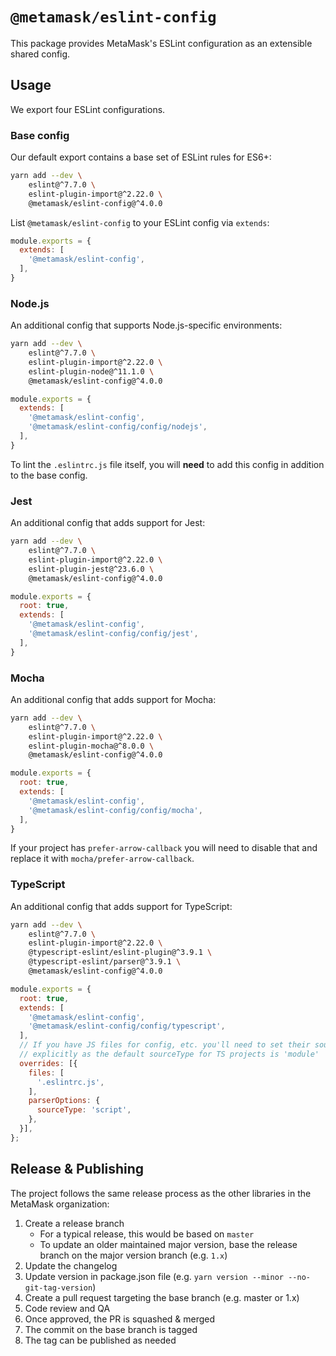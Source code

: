 # `@metamask/eslint-config`

This package provides MetaMask's ESLint configuration as an extensible shared config.

## Usage

We export four ESLint configurations.

### Base config

Our default export contains a base set of ESLint rules for ES6+:

```bash
yarn add --dev \
    eslint@^7.7.0 \
    eslint-plugin-import@^2.22.0 \
    @metamask/eslint-config@^4.0.0
```

List `@metamask/eslint-config` to your ESLint config via `extends`:

```js
module.exports = {
  extends: [
    '@metamask/eslint-config',
  ],
}
```

### Node.js

An additional config that supports Node.js-specific environments:

```bash
yarn add --dev \
    eslint@^7.7.0 \
    eslint-plugin-import@^2.22.0 \
    eslint-plugin-node@^11.1.0 \
    @metamask/eslint-config@^4.0.0
```

```js
module.exports = {
  extends: [
    '@metamask/eslint-config',
    '@metamask/eslint-config/config/nodejs',
  ],
}
```

To lint the `.eslintrc.js` file itself, you will **need** to add this config in addition to the base config.

### Jest

An additional config that adds support for Jest:

```bash
yarn add --dev \
    eslint@^7.7.0 \
    eslint-plugin-import@^2.22.0 \
    eslint-plugin-jest@^23.6.0 \
    @metamask/eslint-config@^4.0.0
```

```js
module.exports = {
  root: true,
  extends: [
    '@metamask/eslint-config',
    '@metamask/eslint-config/config/jest',
  ],
}
```

### Mocha

An additional config that adds support for Mocha:

```bash
yarn add --dev \
    eslint@^7.7.0 \
    eslint-plugin-import@^2.22.0 \
    eslint-plugin-mocha@^8.0.0 \
    @metamask/eslint-config@^4.0.0
```

```js
module.exports = {
  root: true,
  extends: [
    '@metamask/eslint-config',
    '@metamask/eslint-config/config/mocha',
  ],
}
```

If your project has `prefer-arrow-callback` you will need to disable that and replace it with `mocha/prefer-arrow-callback`.

### TypeScript

An additional config that adds support for TypeScript:

```bash
yarn add --dev \
    eslint@^7.7.0 \
    eslint-plugin-import@^2.22.0 \
    @typescript-eslint/eslint-plugin@^3.9.1 \
    @typescript-eslint/parser@^3.9.1 \
    @metamask/eslint-config@^4.0.0
```

```js
module.exports = {
  root: true,
  extends: [
    '@metamask/eslint-config',
    '@metamask/eslint-config/config/typescript',
  ],
  // If you have JS files for config, etc. you'll need to set their sourceType
  // explicitly as the default sourceType for TS projects is 'module'
  overrides: [{
    files: [
      '.eslintrc.js',
    ],
    parserOptions: {
      sourceType: 'script',
    },
  }],
};
```

## Release & Publishing

The project follows the same release process as the other libraries in the MetaMask organization:

1. Create a release branch
    - For a typical release, this would be based on `master`
    - To update an older maintained major version, base the release branch on the major version branch (e.g. `1.x`)
2. Update the changelog
3. Update version in package.json file (e.g. `yarn version --minor --no-git-tag-version`)
4. Create a pull request targeting the base branch (e.g. master or 1.x)
5. Code review and QA
6. Once approved, the PR is squashed & merged
7. The commit on the base branch is tagged
8. The tag can be published as needed
